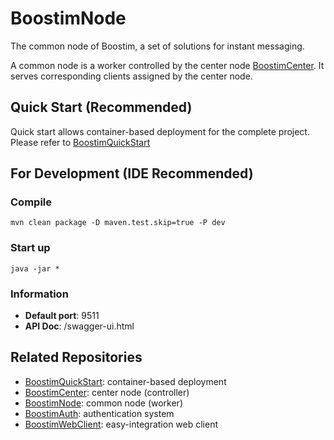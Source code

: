 # BoostimNode
The common node of Boostim, a set of solutions for instant messaging.

A common node is a worker controlled by the center node [BoostimCenter](https://github.com/teimichael/BoostimCenter). It serves corresponding clients assigned by the center node.

## Quick Start (Recommended)
Quick start allows container-based deployment for the complete project. \
Please refer to [BoostimQuickStart](https://github.com/teimichael/BoostimQuickStart)

## For Development (IDE Recommended)
### Compile
```
mvn clean package -D maven.test.skip=true -P dev
```

### Start up
```
java -jar *
```

### Information
- **Default port**: 9511
- **API Doc**: /swagger-ui.html

## Related Repositories
- [BoostimQuickStart](https://github.com/teimichael/BoostimQuickStart): container-based deployment
- [BoostimCenter](https://github.com/teimichael/BoostimCenter): center node (controller)
- [BoostimNode](https://github.com/teimichael/BoostimNode): common node (worker)
- [BoostimAuth](https://github.com/teimichael/BoostimAuth): authentication system
- [BoostimWebClient](https://github.com/teimichael/BoostimWebClient): easy-integration web client